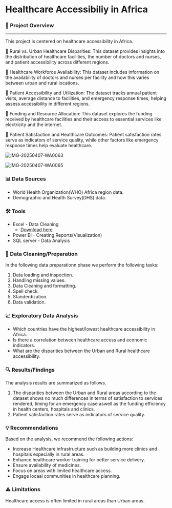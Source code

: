 # Healthcare Accessibiliy in Africa
### 📍 Project Overview
---
This project is centered on healthcare accessibility in Africa.

🔹 Rural vs. Urban Healthcare Disparities: This dataset provides insights into the distribution of healthcare facilities, the number of doctors and nurses, and patient accessibility across different regions. 

🔹 Healthcare Workforce Availability: This dataset includes information on the availability of doctors and nurses per facility and how this varies between urban and rural locations. 

🔹 Patient Accessibility and Utilization: The dataset tracks annual patient visits, average distance to facilities, and emergency response times, helping assess accessibility in different regions. 

🔹 Funding and Resource Allocation: This dataset explores the funding received by healthcare facilities and their access to essential services like electricity and the internet.

🔹 Patient Satisfaction and Healthcare Outcomes: Patient satisfaction rates serve as indicators of service quality, while other factors like emergency response times help evaluate healthcare.

![IMG-20250407-WA0063](https://github.com/user-attachments/assets/eb2eb0c4-2fdf-4426-85df-94b50845087a)

![IMG-20250407-WA0065](https://github.com/user-attachments/assets/861e0d1c-4c01-4739-8acc-38fbfdaaf543)

### 📊 Data Sources
- World Health Organization(WHO) Africa region data.
- Demographic and Health Survey(DHS) data.
  
### 🛠️ Tools
- Excel - Data Cleaning
   - [Download here](https://microsoft.com)
- Power BI - Creating Reports(Visualization)
- SQL server - Data Analysis
   
### 📝 Data Cleaning/Preparation
In the following data preparationn phase we perform the following tasks:
1. Data loading and inspection.
2. Handling missing values.
3. Data Cleaning and formatting.
4. Spell check.
5. Standerdization.
6. Data validation.

### 📈 Exploratory Data Analysis
- Which countries have the highest/lowest healthcare accessibility in Africa.
- Is there a correlation between healthcare access and economic indicators.
- What are the disparities between the Urban and Rural healthcare accessibility.

### 🔍 Results/Findings
The analysis results are summarized as follows.
1. The disparities between the Urban and Rural areas according to the dataset shows no much differences in terms of satisfaction to services rendered, timing for an emergency case aswell as the funding efficiency in health centers, hospitals and clinics.
2. Patient satisfaction rates serve as indicators of service quality. 

### 💡 Recommendations
Based on the analysis, we recommend the following actions:
- Increase Healthcare infrastructure such as building more clinics and hospitals expecially in rural areas.
- Enhance healthcare worker training for better service delivery.
- Ensure availability of medicines.
- Focus on areas with limited healthcare access.
- Engage locaal communities in healthcare planning.
  
### ⚠️ Limitations
Healthcare access is often limited in rural areas than Urban areas. 

